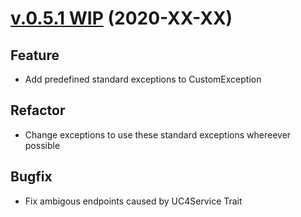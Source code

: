 # [v.0.5.1 WIP](https://github.com/upb-uc4/University-Credits-4.0/compare/v0.5.0...course-v0.5.1) (2020-XX-XX)
## Feature
 - Add predefined standard exceptions to CustomException
## Refactor
 - Change exceptions to use these standard exceptions whereever possible
## Bugfix
- Fix ambigous endpoints caused by UC4Service Trait